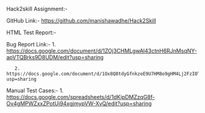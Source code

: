 Hack2skill Assignment:-

GitHub Link:- https://github.com/manishawadhe/Hack2Skill

HTML Test Report:-

Bug Report Link:- 
       1. https://docs.google.com/document/d/1ZOj3CHMLgwAl43ctnH6RJnMsqNY-apVTQBrks9D8UDM/edit?usp=sharing
       
       2. https://docs.google.com/document/d/1Ox8Q8tdyGfnkzeE9U7HM8o9gHM4Lj2FzIOTf73y11xw/edit?usp=sharing

Manual Test Cases:-
        1. https://docs.google.com/spreadsheets/d/1dKipDMZzqG8f-Ov4gMPWZxxZPotUj94xgjmypVW-XvQ/edit?usp=sharing
